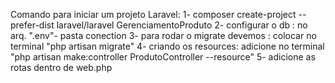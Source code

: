 Comando para iniciar um projeto Laravel:
1- composer create-project --prefer-dist laravel/laravel GerenciamentoProduto
2- configurar o db : no arq. ".env"- pasta conection
3- para rodar o migrate devemos :  colocar no terminal "php artisan migrate"
4- criando os resources: adicione no terminal  "php artisan make:controller ProdutoController --resource"
5- adicione as rotas dentro de web.php
